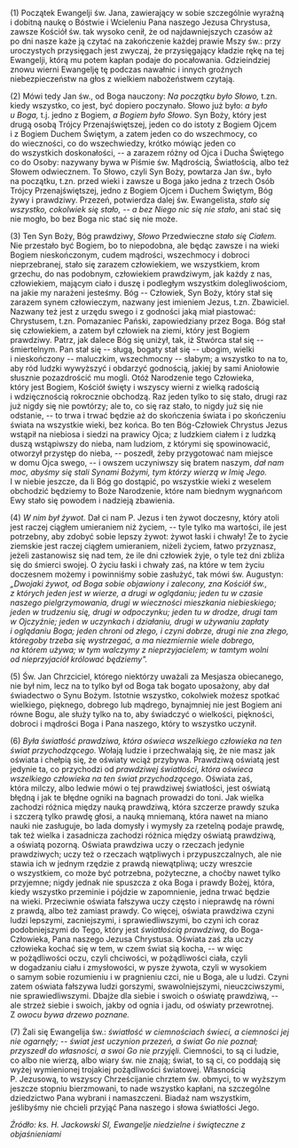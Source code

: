 
\(1\) Początek Ewangelji św. Jana, zawierający w sobie szczególnie
wyraźną i dobitną naukę o Bóstwie i Wcieleniu Pana naszego Jezusa
Chrystusa, zawsze Kościół św. tak wysoko cenił, że od najdawniejszych
czasów aż po dni nasze każe ją czytać na zakończenie każdej prawie Mszy
św.: przy uroczystych przysięgach jest zwyczaj, że przysięgający kładzie
rękę na tej Ewangelji, którą mu potem kapłan podaje do pocałowania.
Gdzieindziej znowu wierni Ewangelję tę podczas nawałnic i innych
groźnych niebezpieczeństw na głos z wielkiem nabożeństwem czytają.

\(2\) Mówi tedy Jan św., od Boga nauczony: *Na początku było Słowo,*
t.zn. kiedy wszystko, co jest, być dopiero poczynało. Słowo już było:
*a było u Boga,* t.j. jedno z Bogiem, *a Bogiem było Słowo*. Syn Boży,
który jest drugą osobą Trójcy Przenajświętszej, jeden co do istoty
z Bogiem Ojcem i z Bogiem Duchem Świętym, a zatem jeden co
do wszechmocy, co do wieczności, co do wszechwiedzy, krótko mówiąc jeden
co do wszystkich doskonałości, -- a zarazem różny od Ojca i Ducha
Świętego co do Osoby: nazywany bywa w Piśmie św. Mądrością, Światłością,
albo też Słowem odwiecznem. To Słowo, czyli Syn Boży, powtarza Jan św.,
było na początku, t.zn. przed wieki i zawsze u Boga jako jedna z trzech
Osób Trójcy Przenajświętszej, jedno z Bogiem Ojcem i Duchem Świętym, Bóg
żywy i prawdziwy. Przezeń, potwierdza dalej św. Ewangelista, *stało się
wszystko, cokolwiek się stało, -- a bez Niego nic się nie stało*, ani
stać się nie mogło, bo bez Boga nic stać się nie może.

\(3\) Ten Syn Boży, Bóg prawdziwy, *Słowo* Przedwieczne *stało się
Ciałem.* Nie przestało być Bogiem, bo to niepodobna, ale będąc zawsze
i na wieki Bogiem nieskończonym, cudem mądrości, wszechmocy i dobroci
nieprzebranej, stało się zarazem człowiekiem, we wszystkiem, krom
grzechu, do nas podobnym, człowiekiem prawdziwym, jak każdy z nas,
człowiekiem, mającym ciało i duszę i podległym wszystkim dolegliwościom,
na jakie my narażeni jesteśmy. Bóg -- Człowiek, Syn Boży, który stał się
zarazem synem człowieczym, nazwany jest imieniem Jezus, t.zn. Zbawiciel.
Nazwany też jest z urzędu swego i z godności jaką miał piastować:
Chrystusem, t.zn. Pomazaniec Pański, zapowiedziany przez Boga. Bóg stał
się człowiekiem, a zatem był człowiek na ziemi, który jest Bogiem
prawdziwy. Patrz, jak dalece Bóg się uniżył, tak, iż Stwórca stał się --
śmiertelnym. Pan stał się -- sługą, bogaty stał się -- ubogim, wielki
i nieskończony -- maluczkim, wszechmocny -- słabym; a wszystko to na to,
aby ród ludzki wywyższyć i obdarzyć godnością, jakiej by sami Aniołowie
słusznie pozazdrościć mu mogli. Otóż Narodzenie tego Człowieka,
który jest Bogiem, Kościół święty i wszyscy wierni z wielką radością
i wdzięcznością rokrocznie obchodzą. Raz jeden tylko to się stało, drugi
raz już nigdy się nie powtórzy; ale to, co się raz stało, to nigdy już
się nie odstanie, -- to trwa i trwać będzie aż do skończenia świata i po
skończeniu świata na wszystkie wieki, bez końca. Bo ten Bóg-Człowiek
Chrystus Jezus wstąpił na niebiosa i siedzi na prawicy Ojca; z ludzkiem
ciałem i z ludzką duszą wstąpiwszy do nieba, nam ludziom, z którymi się
spowinowacić, otworzył przystęp do nieba, -- poszedł, żeby przygotować
nam miejsce w domu Ojca swego, -- i owszem uczyniwszy się bratem naszym,
*dał nam moc, abyśmy się stali Synami Bożymi, tym którzy wierzą w Imię
Jego.* I w niebie jeszcze, da li Bóg go dostąpić, po wszystkie wieki
z weselem obchodzić będziemy to Boże Narodzenie, które nam biednym
wygnańcom Ewy stało się powodem i nadzieją zbawienia.

\(4\) *W nim był żywot.* Dał ci nam P. Jezus i ten żywot doczesny,
który atoli jest raczej ciągłem umieraniem niż życiem, -- tyle tylko ma
wartości, ile jest potrzebny, aby zdobyć sobie lepszy żywot: żywot łaski
i chwały! Że to życie ziemskie jest raczej ciągłem umieraniem, niżeli
życiem, łatwo przyznasz, jeżeli zastanowisz się nad tem, że ile dni
człowiek żyje, o tyle też dni zbliża się do śmierci swojej. O życiu
łaski i chwały zaś, na które w tem życiu doczesnem możemy i powinniśmy
sobie zasłużyć, tak mówi św. Augustyn: *„Dwojaki żywot, od Boga sobie
objawiony i zalecony, zna Kościół św., z których jeden jest w wierze,
a drugi w oglądaniu; jeden tu w czasie naszego pielgrzymowania, drugi
w wieczności mieszkania niebieskiego; jeden w trudzeniu się, drugi
w odpoczynku; jeden tu w drodze, drugi tam w Ojczyźnie; jeden
w uczynkach i działaniu, drugi w używaniu zapłaty i oglądaniu Boga;
jeden chroni od złego, i czyni dobrze, drugi nie zna złego, któregoby
trzeba się wystrzegać, a ma niezmiernie wiele dobrego, na którem używa;
w tym walczymy z nieprzyjacielem; w tamtym wolni od nieprzyjaciół
królować będziemy".*

\(5\) Św. Jan Chrzciciel, którego niektórzy uważali za Mesjasza
obiecanego, nie był nim, lecz na to tylko był od Boga tak bogato
uposażony, aby dał świadectwo o Synu Bożym. Istotnie wszystko, cokolwiek
możesz spotkać wielkiego, pięknego, dobrego lub mądrego, bynajmniej nie
jest Bogiem ani równe Bogu, ale służy tylko na to, aby świadczyć
o wielkości, piękności, dobroci i mądrości Boga i Pana naszego, który to
wszystko uczynił.

\(6\) *Była światłość prawdziwa, która oświeca wszelkiego człowieka
na ten świat przychodzącego.* Wołają ludzie i przechwalają się, że nie
masz jak oświata i chełpią się, że oświaty wciąż przybywa. Prawdziwą
oświatą jest jedynie ta, co przychodzi od *prawdziwej światłości,
która oświeca wszelkiego człowieka na ten świat przychodzącego*. Oświata
zaś, która milczy, albo ledwie mówi o tej prawdziwej światłości, jest
oświatą błędną i jak te błędne ogniki na bagnach prowadzi do toni. Jak
wielka zachodzi różnica między nauką prawdziwą, która szczerze prawdy
szuka i szczerą tylko prawdę głosi, a nauką mniemaną, która nawet
na miano nauki nie zasługuje, bo lada domysły i wymysły za rzetelną
podaje prawdę, tak też wielka i zasadnicza zachodzi różnica między
oświatą prawdziwą, a oświatą pozorną. Oświata prawdziwa uczy o rzeczach
jedynie prawdziwych; uczy też o rzeczach wątpliwych i przypuszczalnych,
ale nie stawia ich w jednym rzędzie z prawdą niewątpliwą; uczy wreszcie
o wszystkiem, co może być potrzebna, pożyteczne, a choćby nawet tylko
przyjemne; nigdy jednak nie spuszcza z oka Boga i prawdy Bożej, która,
kiedy wszystko przeminie i pójdzie w zapomnienie, jedna trwać będzie
na wieki. Przeciwnie oświata fałszywa uczy często i nieprawdę na równi
z prawdą, albo też zamiast prawdy. Co więcej, oświata prawdziwa czyni
ludzi lepszymi, zacniejszymi, i sprawiedliwszymi, bo czyni ich coraz
podobniejszymi do Tego, który jest *światłością prawdziwą*,
do Boga-Człowieka, Pana naszego Jezusa Chrystusa. Oświata zaś zła uczy
człowieka kochać się w tem, w czem świat sią kocha, -- w więc
w pożądliwości oczu, czyli chciwości, w pożądliwości ciała, czyli
w dogadzaniu ciału i zmysłowości, w pysze żywota, czyli w wysokiem
o samym sobie rozumieniu i w pragnieniu czci, nie u Boga, ale u ludzi.
Czyni zatem oświata fałszywa ludzi gorszymi, swawolniejszymi,
nieuczciwszymi, nie sprawiedliwszymi. Dbajże dla siebie i swoich
o oświatę prawdziwą, -- ale strzeż siebie i swoich, jakby od ognia
i jadu, od oświaty przewrotnej. Z *owocu bywa drzewo poznane.*

\(7\) Żali się Ewangelija św.: *światłość w ciemnościach świeci,
a ciemności jej nie ogarnęły; -- świat jest uczynion przezeń, a świat Go
nie poznał; przyszedł do własności, a swoi Go nie przyjęli.* Ciemności,
to są ci ludzie, co albo nie wierzą, albo wiary św. nie znają; świat,
to są ci, co poddają się wyżej wymienionej trojakiej pożądliwości
światowej. Własnością P. Jezusową, to wszyscy Chrześcijanie chrztem
św. obmyci, to w wyższym jeszcze stopniu bierzmowani, to nade wszystko
kapłani, na szczególne dziedzictwo Pana wybrani i namaszczeni. Biadaż
nam wszystkim, jeślibyśmy nie chcieli przyjąć Pana naszego i słowa
światłości Jego.

*Źródło: ks. H. Jackowski SI, Ewangelje niedzielne i świąteczne z objaśnieniami*

